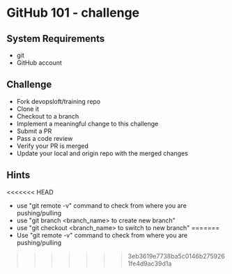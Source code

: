 # GitHub 101 - challenge

## System Requirements
- git
- GitHub account

## Challenge
- Fork devopsloft/training repo
- Clone it
- Checkout to a branch
- Implement a meaningful change to this challenge
- Submit a PR
- Pass a code review
- Verify your PR is merged
- Update your local and origin repo with the merged changes


## Hints
<<<<<<< HEAD
- use "git remote -v" command to check from where you are pushing/pulling
- use "git branch <branch_name> to create new branch"
- use "git checkout <branch_name> to switch to new branch"
=======
- Use "git remote -v" command to check from where you are pushing/pulling
>>>>>>> 3eb3619e7738ba5c0146b2759261fe4d9ac39d1a
